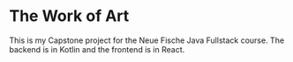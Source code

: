 # The Work of Art

This is my Capstone project for the Neue Fische Java Fullstack course.
The backend is in Kotlin and the frontend is in React.
